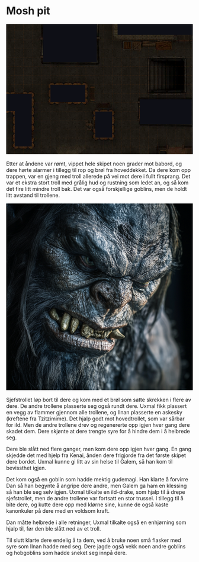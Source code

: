# Mosh pit

![Slagmarken](images/battlefield.PNG)

Etter at åndene var rømt, vippet hele skipet noen grader mot babord, og dere hørte alarmer i tillegg til rop og brøl fra hoveddekket. Da dere kom opp trappen, var en gjeng med troll allerede på vei mot dere i fullt firsprang. Det var et ekstra stort troll med grålig hud og rustning som ledet an, og så kom det fire litt mindre troll bak. Det var også forskjellige goblins, men de holdt litt avstand til trollene.

![Krigsherre-trollet](images/troll_warlord.png)

Sjefstrollet løp bort til dere og kom med et brøl som satte skrekken i flere av dere. De andre trollene plasserte seg også rundt dere. Uxmal fikk plassert en vegg av flammer gjennom alle trollene, og Ilnan plasserte en askesky (kreftene fra Tzitzimime). Det hjalp godt mot hovedtrollet, som var sårbar for ild. Men de andre trollene drev og regenererte opp igjen hver gang dere skadet dem. Dere skjønte at dere trengte syre for å hindre dem i å helbrede seg. 

Dere ble slått ned flere ganger, men kom dere opp igjen hver gang. En gang skjedde det med hjelp fra Kenai, ånden dere frigjorde fra det første skipet dere bordet. Uxmal kunne gi litt av sin helse til Galem, så han kom til bevissthet igjen.

Det kom også en goblin som hadde mektig gudemagi. Han klarte å forvirre Dan så han begynte å angripe dere andre, men Galem ga ham en klessing så han ble seg selv igjen. Uxmal tilkalte en ild-drake, som hjalp til å drepe sjefstrollet, men de andre trollene var fortsatt en stor trussel. I tillegg til å bite dere, og kutte dere opp med klørne sine, kunne de også kaste kanonkuler på dere med en voldsom kraft.

Dan måtte helbrede i alle retninger, Uxmal tilkalte også en enhjørning som hjalp til, før den ble slått ned av et troll. 

Til slutt klarte dere endelig å ta dem, ved å bruke noen små flasker med syre som Ilnan hadde med seg. Dere jagde også vekk noen andre goblins og hobgoblins som hadde sneket seg innpå dere.